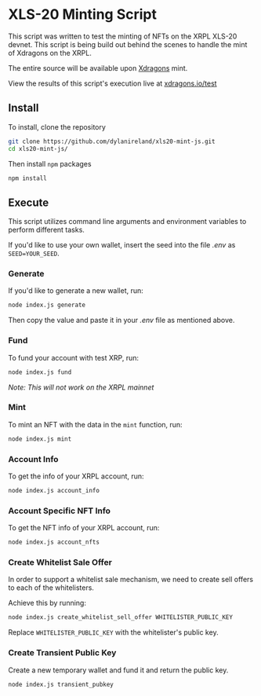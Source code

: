 # XLS-20 Minting Script

This script was written to test the minting of NFTs on the XRPL XLS-20 devnet. This script is being build out behind the scenes to handle the mint of Xdragons on the XRPL.

The entire source will be available upon [Xdragons](https://xdragons.io) mint.

View the results of this script's execution live at [xdragons.io/test](https://xdragons.io/test)

## Install

To install, clone the repository

```bash
git clone https://github.com/dylanireland/xls20-mint-js.git
cd xls20-mint-js/
```

Then install `npm` packages

```bash
npm install
```

## Execute

This script utilizes command line arguments and environment variables to perform different tasks.

If you'd like to use your own wallet, insert the seed into the file *.env* as `SEED=YOUR_SEED`.

### Generate

If you'd like to generate a new wallet, run:

```bash
node index.js generate
```

Then copy the value and paste it in your *.env* file as mentioned above.

### Fund

To fund your account with test XRP, run:

```bash
node index.js fund
```

*Note: This will not work on the XRPL mainnet*

### Mint

To mint an NFT with the data in the `mint` function, run:

```bash
node index.js mint
```

### Account Info

To get the info of your XRPL account, run:

```bash
node index.js account_info
```

### Account Specific NFT Info

To get the NFT info of your XRPL account, run:

```bash
node index.js account_nfts
```

### Create Whitelist Sale Offer

In order to support a whitelist sale mechanism, we need to create sell offers to each of the whitelisters.

Achieve this by running:

```bash
node index.js create_whitelist_sell_offer WHITELISTER_PUBLIC_KEY
```

Replace `WHITELISTER_PUBLIC_KEY` with the whitelister's public key.

### Create Transient Public Key

Create a new temporary wallet and fund it and return the public key.

```bash
node index.js transient_pubkey
```



